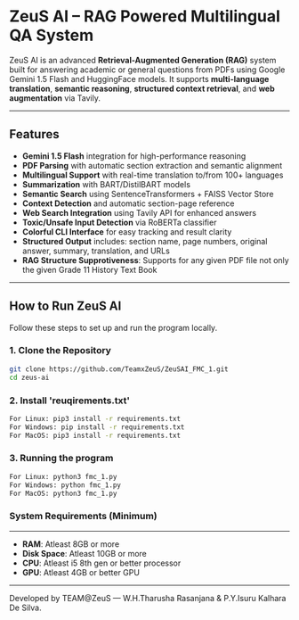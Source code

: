 #  ZeuS AI – RAG Powered Multilingual QA System

ZeuS AI is an advanced **Retrieval-Augmented Generation (RAG)** system built for answering academic or general questions from PDFs using Google Gemini 1.5 Flash and HuggingFace models. It supports **multi-language translation**, **semantic reasoning**, **structured context retrieval**, and **web augmentation** via Tavily.

---

##  Features

-  **Gemini 1.5 Flash** integration for high-performance reasoning
-  **PDF Parsing** with automatic section extraction and semantic alignment
-  **Multilingual Support** with real-time translation to/from 100+ languages
-  **Summarization** with BART/DistilBART models
-  **Semantic Search** using SentenceTransformers + FAISS Vector Store
-  **Context Detection** and automatic section-page reference
-  **Web Search Integration** using Tavily API for enhanced answers
-  **Toxic/Unsafe Input Detection** via RoBERTa classifier
-  **Colorful CLI Interface** for easy tracking and result clarity
-  **Structured Output** includes: section name, page numbers, original answer, summary, translation, and URLs
- **RAG Structure Supprotiveness**: Supports for any given PDF file not only the given Grade 11 History Text Book
---

## How to Run ZeuS AI

Follow these steps to set up and run the program locally.

### 1. Clone the Repository

```bash
git clone https://github.com/TeamxZeuS/ZeuSAI_FMC_1.git
cd zeus-ai
```

### 2. Install 'reuqirements.txt'

```bash
For Linux: pip3 install -r requirements.txt
For Windows: pip install -r requirements.txt
For MacOS: pip3 install -r requirements.txt
```
### 3. Running the program

```bash
For Linux: python3 fmc_1.py
For Windows: python fmc_1.py
For MacOS: python3 fmc_1.py
```

### System Requirements (Minimum)
---
- **RAM**: Atleast 8GB or more
- **Disk Space**: Atleast 10GB or more
- **CPU**: Atleast i5 8th gen or better processor
- **GPU**: Atleast 4GB or better GPU
---


Developed by TEAM@ZeuS — W.H.Tharusha Rasanjana & P.Y.Isuru Kalhara De Silva.
